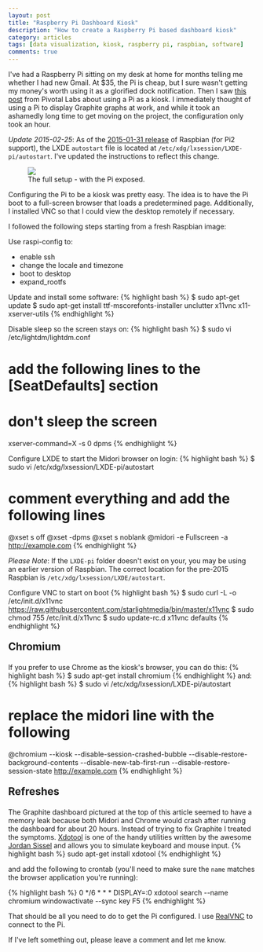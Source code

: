 ```yaml
---
layout: post
title: "Raspberry Pi Dashboard Kiosk"
description: "How to create a Raspberry Pi based dashboard kiosk"
category: articles
tags: [data visualization, kiosk, raspberry pi, raspbian, software]
comments: true
---
```


<style type="text/css">h2 { margin: 1em 0; }</style>

I've had a Raspberry Pi sitting on my desk at home for months telling me whether I had new Gmail.  At $35, the Pi is cheap, but I sure wasn't getting my money's worth using it as a glorified dock notification.  Then I saw [this post](http://pivotallabs.com/using-a-raspberry-pi-as-an-information-radiator/) from Pivotal Labs about using a Pi as a kiosk.  I immediately thought of using a Pi to display Graphite graphs at work, and while it took an ashamedly long time to get moving on the project, the configuration only took an hour.

_Update 2015-02-25_: As of the [2015-01-31 release](http://downloads.raspberrypi.org/raspbian/release_notes.txt) of Raspbian (for Pi2 support), the LXDE `autostart` file is located at `/etc/xdg/lxsession/LXDE-pi/autostart`.  I've updated the instructions to reflect this change.

<div class="center">
  <figure>
    <a href="{{ site.url }}/images/pi-kiosk.jpg"><img src="{{ site.url }}/images/pi-kiosk.jpg"></a>
    <figcaption>The full setup - with the Pi exposed.</figcaption>
  </figure>
</div>

Configuring the Pi to be a kiosk was pretty easy.  The idea is to have the Pi boot to a full-screen browser that loads a predetermined page.  Additionally, I installed VNC so that I could view the desktop remotely if necessary.

I followed the following steps starting from a fresh Raspbian image:

Use raspi-config to:

* enable ssh
* change the locale and timezone
* boot to desktop
* expand_rootfs

Update and install some software:
{% highlight bash %}
$ sudo apt-get update
$ sudo apt-get install ttf-mscorefonts-installer unclutter x11vnc x11-xserver-utils
{% endhighlight %}

Disable sleep so the screen stays on:
{% highlight bash %}
$ sudo vi /etc/lightdm/lightdm.conf

# add the following lines to the [SeatDefaults] section

# don't sleep the screen
xserver-command=X -s 0 dpms
{% endhighlight %}

Configure LXDE to start the Midori browser on login:
{% highlight bash %}
$ sudo vi /etc/xdg/lxsession/LXDE-pi/autostart

# comment everything and add the following lines

@xset s off
@xset -dpms
@xset s noblank
@midori -e Fullscreen -a http://example.com
{% endhighlight %}

_Please Note_: If the `LXDE-pi` folder doesn't exist on your, you may be using an earlier version of Raspbian.  The correct location for the pre-2015 Raspbian is `/etc/xdg/lxsession/LXDE/autostart`.

Configure VNC to start on boot
{% highlight bash %}
$ sudo curl -L -o /etc/init.d/x11vnc https://raw.githubusercontent.com/starlightmedia/bin/master/x11vnc
$ sudo chmod 755 /etc/init.d/x11vnc
$ sudo update-rc.d x11vnc defaults
{% endhighlight %}

## Chromium
If you prefer to use Chrome as the kiosk's browser, you can do this:
{% highlight bash %}
$ sudo apt-get install chromium
{% endhighlight %}
and:
{% highlight bash %}
$ sudo vi /etc/xdg/lxsession/LXDE-pi/autostart

# replace the midori line with the following
@chromium --kiosk --disable-session-crashed-bubble --disable-restore-background-contents --disable-new-tab-first-run --disable-restore-session-state http://example.com
{% endhighlight %}

## Refreshes
The Graphite dashboard pictured at the top of this article seemed to have a memory leak because both Midori and Chrome would crash after running the dashboard for about 20 hours.  Instead of trying to fix Graphite I treated the symptoms. [Xdotool](http://www.semicomplete.com/projects/xdotool/) is one of the handy utilities written by the awesome [Jordan Sissel](https://twitter.com/jordansissel) and allows you to simulate keyboard and mouse input.
{% highlight bash %}
sudo apt-get install xdotool
{% endhighlight %}

and add the following to crontab (you'll need to make sure the `name` matches the browser application you're running):

{% highlight bash %}
0 */6 * * * DISPLAY=:0 xdotool search --name chromium windowactivate --sync key F5
{% endhighlight %}


That should be all you need to do to get the Pi configured.  I use [RealVNC](http://www.realvnc.com/download/viewer/) to connect to the Pi.

If I've left something out, please leave a comment and let me know.
